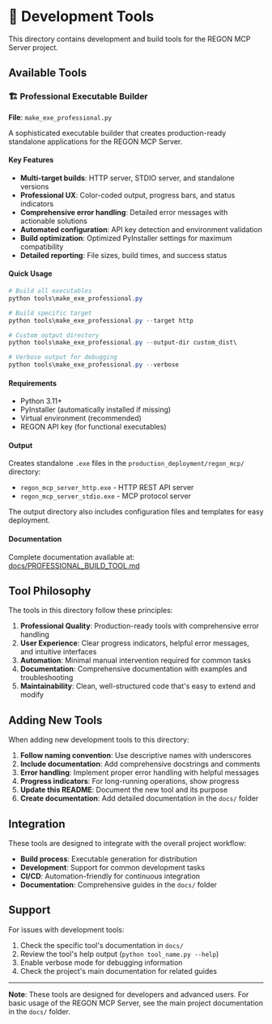 # 🔧 Development Tools

This directory contains development and build tools for the REGON MCP Server project.

## Available Tools

### 🏗️ Professional Executable Builder

**File**: `make_exe_professional.py`

A sophisticated executable builder that creates production-ready standalone applications for the REGON MCP Server.

#### Key Features
- **Multi-target builds**: HTTP server, STDIO server, and standalone versions
- **Professional UX**: Color-coded output, progress bars, and status indicators
- **Comprehensive error handling**: Detailed error messages with actionable solutions
- **Automated configuration**: API key detection and environment validation
- **Build optimization**: Optimized PyInstaller settings for maximum compatibility
- **Detailed reporting**: File sizes, build times, and success status

#### Quick Usage

```powershell
# Build all executables
python tools\make_exe_professional.py

# Build specific target
python tools\make_exe_professional.py --target http

# Custom output directory
python tools\make_exe_professional.py --output-dir custom_dist\

# Verbose output for debugging
python tools\make_exe_professional.py --verbose
```

#### Requirements
- Python 3.11+
- PyInstaller (automatically installed if missing)
- Virtual environment (recommended)
- REGON API key (for functional executables)

#### Output
Creates standalone `.exe` files in the `production_deployment/regon_mcp/` directory:
- `regon_mcp_server_http.exe` - HTTP REST API server
- `regon_mcp_server_stdio.exe` - MCP protocol server

The output directory also includes configuration files and templates for easy deployment.

#### Documentation
Complete documentation available at: [docs/PROFESSIONAL_BUILD_TOOL.md](../docs/PROFESSIONAL_BUILD_TOOL.md)

## Tool Philosophy

The tools in this directory follow these principles:

1. **Professional Quality**: Production-ready tools with comprehensive error handling
2. **User Experience**: Clear progress indicators, helpful error messages, and intuitive interfaces
3. **Automation**: Minimal manual intervention required for common tasks
4. **Documentation**: Comprehensive documentation with examples and troubleshooting
5. **Maintainability**: Clean, well-structured code that's easy to extend and modify

## Adding New Tools

When adding new development tools to this directory:

1. **Follow naming convention**: Use descriptive names with underscores
2. **Include documentation**: Add comprehensive docstrings and comments
3. **Error handling**: Implement proper error handling with helpful messages
4. **Progress indicators**: For long-running operations, show progress
5. **Update this README**: Document the new tool and its purpose
6. **Create documentation**: Add detailed documentation in the `docs/` folder

## Integration

These tools are designed to integrate with the overall project workflow:

- **Build process**: Executable generation for distribution
- **Development**: Support for common development tasks
- **CI/CD**: Automation-friendly for continuous integration
- **Documentation**: Comprehensive guides in the `docs/` folder

## Support

For issues with development tools:

1. Check the specific tool's documentation in `docs/`
2. Review the tool's help output (`python tool_name.py --help`)
3. Enable verbose mode for debugging information
4. Check the project's main documentation for related guides

---

**Note**: These tools are designed for developers and advanced users. For basic usage of the REGON MCP Server, see the main project documentation in the `docs/` folder.
